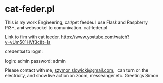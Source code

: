 # cat-feder.pl
This is my work Engineering, cat/pet feeder. I use Flask and Raspberry Pi3+, and websocket to comunication.
cat-feder.pl

Link to film with cat feeder.
https://www.youtube.com/watch?v=vUm5C1HVf3c&t=1s


credential to login:

login: admin
password: admin

Please contact with me, szymon.slowicki@gmail.com, I can turn on the electricity, and show live action on zoom, messeanger etc.
Greetings Simon
